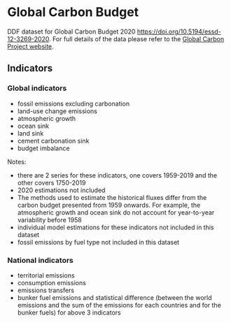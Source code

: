 # Global Carbon Budget

DDF dataset for Global Carbon Budget 2020
https://doi.org/10.5194/essd-12-3269-2020. For full details of the
data please refer to the [Global Carbon Project website][1].

[1]: https://www.globalcarbonproject.org/carbonbudget/20/data.htm

## Indicators

### Global indicators

- fossil emissions excluding carbonation
- land-use change emissions
- atmospheric growth
- ocean sink
- land sink
- cement carbonation sink
- budget imbalance

Notes:

- there are 2 series for these indicators, one covers 1959-2019 and
  the other covers 1750-2019
- 2020 estimations not included
- The methods used to estimate the historical fluxes differ from the
  carbon budget presented from 1959 onwards. For example, the
  atmospheric growth and ocean sink do not account for year-to-year
  variability before 1958
- individual model estimations for these indicators not included in
  this dataset
- fossil emissions by fuel type not included in this dataset

### National indicators

- territorial emissions
- consumption emissions
- emissions transfers
- bunker fuel emissions and statistical difference (between the world
  emissions and the sum of the emissions for each countries and for
  the bunker fuels) for above 3 indicators
